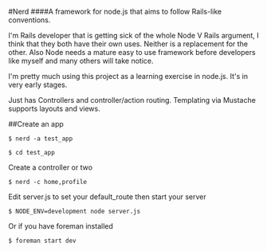 #Nerd
####A framework for node.js that aims to follow Rails-like conventions.

I'm Rails developer that is getting sick of the whole Node V Rails argument,
I think that they both have their own uses. Neither is a replacement for the other.
Also Node needs a mature easy to use framework before developers like myself and many others will take notice.
 
I'm pretty much using this project as a learning exercise in node.js.
It's in very early stages.

Just has Controllers and controller/action routing.
Templating via Mustache supports layouts and views.

##Create an app

```
$ nerd -a test_app
```

```
$ cd test_app
```

Create a controller or two

```
$ nerd -c home,profile
```

Edit server.js to set your default_route
then start your server

```
$ NODE_ENV=development node server.js
```

Or if you have foreman installed

```
$ foreman start dev
```

